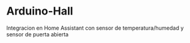 # Arduino-Hall
Integracion en Home Assistant con sensor de temperatura/humedad y sensor de puerta abierta
